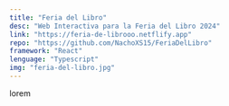 ```yaml
---
title: "Feria del Libro"
desc: "Web Interactiva para la Feria del Libro 2024"
link: "https://feria-de-librooo.netflify.app"
repo: "https://github.com/NachoXS15/FeriaDelLibro"
framework: "React"
lenguage: "Typescript"
img: "feria-del-libro.jpg"
---
```


lorem